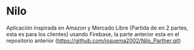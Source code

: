 # Nilo
Aplicación inspirada en Amazon y Mercado Libre (Partida de en 2 partes, esta es para los clientes) usando Firebase, la parte anterior esta en el repositorio anterior (https://github.com/josuema2002/Nilo_Parther.git)
